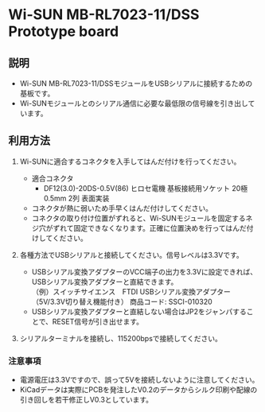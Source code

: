 # Wi-SUN MB-RL7023-11/DSS Prototype board

## 説明
- Wi-SUN MB-RL7023-11/DSSモジュールをUSBシリアルに接続するための基板です。
- Wi-SUNモジュールとのシリアル通信に必要な最低限の信号線を引き出しています。

## 利用方法
1. Wi-SUNに適合するコネクタを入手してはんだ付けを行ってください。
    - 適合コネクタ  
        - DF12(3.0)-20DS-0.5V(86) ヒロセ電機 基板接続用ソケット 20極 0.5mm 2列 表面実装
    - コネクタが熱に弱いため手早くはんだ付けしてください。
    - コネクタの取り付け位置がずれると、Wi-SUNモジュールを固定するネジ穴がずれて固定できなくなります。正確に位置決めを行ってはんだ付けしてください。

1. 各種方法でUSBシリアルと接続してください。信号レベルは3.3Vです。
    - USBシリアル変換アダプターのVCC端子の出力を3.3Vに設定できれば、USBシリアル変換アダプターと直結できます。  
    （例）スイッチサイエンス　FTDI USBシリアル変換アダプター（5V/3.3V切り替え機能付き） 商品コード: SSCI-010320
    - USBシリアル変換アダプターと直結しない場合はJP2をジャンパすることで、RESET信号が引き出せます。

1. シリアルターミナルを接続し、115200bpsで接続してください。

### 注意事項
- 電源電圧は3.3Vですので、誤って5Vを接続しないように注意してください。
- KiCadデータは実際にPCBを発注したV0.2のデータからシルク印刷や配線の引き回しを若干修正しV0.3としています。
